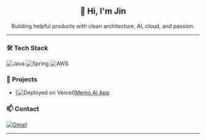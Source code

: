 <h2 align="center">👋 Hi, I'm Jin</h2>

<p align="center">
Building helpful products with clean architecture, AI, cloud, and passion.
</p>

---

### 🛠 Tech Stack

![Java](https://img.shields.io/badge/Java-007396?style=flat&logo=openjdk&logoColor=white)
![Spring](https://img.shields.io/badge/Spring-6DB33F?style=flat&logo=spring&logoColor=white)
![AWS](https://img.shields.io/badge/AWS-232F3E?style=flat&logo=amazonwebservices&logoColor=white)

### 🚀 Projects
- [![Deployed on Vercel](https://img.shields.io/badge/Deployed%20on-Vercel-black?style=flat&logo=vercel)][Memo AI App](https://memo-ai-app.vercel.app)

### 📫 Contact
[![Gmail](https://img.shields.io/badge/Gmail-EA4335?style=flat&logo=gmail&logoColor=white)](mailto:jsu99053@gmail.com)

---

<p align="center"></p>
